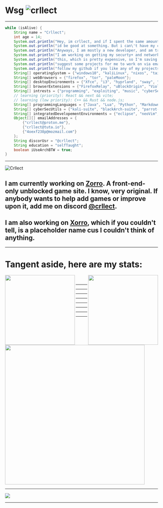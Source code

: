 # **__Wsg__**  <img src="https://komarev.com/ghpvc/?username=crllect&color=10244c&style=for-the-badge&label=Bugs+In+My+Code" alt="crllect" />
---
<!-- used colors: 24410c, e70052, 25252a, 141414, ce244c -->
```java
while (isAlive) {
	String name = "Crllect";
	int age = 14;
	System.out.println("Hey, im crllect, and if I spent the same amount of time debugging as i did procrastinating,");
	System.out.println("id be good at something. But i can\'t have my cake and eat it too.");
	System.out.println("Anyways, I am mostly a new developer, and am trying to improve anyway I can.");
	System.out.println("I am working on getting my securty+ and network+ certificates as of writing");
	System.out.println("this, which is pretty expensive, so I'm saving up to pay for that. Also please");
	System.out.println("suggest some projects for me to work on via email or my discord. Also,");
	System.out.println("follow my github if you like any of my projects ;3");
	String[] operatingSystem = {"windows10", "kaliLinux", "nixos", "tails", "manjaro", "pureArch", "endeavourOS", "blackArch"};
	String[] webBrowsers = {"firefox", "tor", "paleMoon"};
	String[] desktopEnvironments = {"Xfce", "i3", "hyprland", "sway", "awesome"}  // sway && awesome are both technically window managers, but idrk
	String[] browserExtensions = {"FirefoxRelay", "uBlockOrigin", "Violentmonkey", "NoScript"};
	String[] intrests = {"programming", "exploiting", "music", "cyberSecurity", "3Dart", "FOSS"};
	// learning (priority): React && next && vite;
	// learning (low priority): C++ && Rust && node.js;
	String[] programmingLanguages = {"Java", "Lua", "Python", "Markdown", "html", "scss", "typescript", "css", "javascript", "bash"}; // Though I know bash and js, and can write some simple scripts. Im no bash nor js wizard. lowk tryna improve on that
	String[] cyberSecUtils = {"kali-suite", "blackArch-suite", "parrot-suite", "metasploit-framework"}; // even though the metasploit framework is of a different catagory. its so ridiculously big, that i think it warrents a spot.
	String[] integratedDevelopementEnvironments = {"eclipse", "neoVim", "VSCodium", "pyCharm", "intelliJ"}; // intelliJ under student teir. So I wont have in a couple of years :c
	Object[][] emailAddresses = {
		{"crllect@proton.me"},
		{"crllect@tuta.io"},
		{"4oexf238p@mozmail.com"}
	};
	String discorUsr = "@crllect";
	String education = "selfTaught";
	boolean iUseArchBTW = true;
}
```
---
![Crllect](http://readme-typing-svg.herokuapp.com/?font=Work+Sans&weight=600&duration=2000&pause=1000&color=e70052&background=00000000&center=true&vCenter=true&width=435&lines=Hello!;I+am+Crllect;Add+me+on+discord:;@crllect;I+am+a+kali+enjoyer;And+I+use+arch+btw;)
## I am currently working on [Zorro](https://crllect.github.io/zorro). A front-end-only unblocked game site. I know, very original. If anybody wants to help add games or improve upon it, add me on discord [@crllect](https://discord.com/users/713488984596021291).
## I am also working on [Xorro](https://github.com/crllect/xorro), which if you couldn't tell, is a placeholder name cus I couldn't think of anything.
---
# Tangent aside, here are my stats:

<a href="https://github.com/anuraghazra/github-readme-stats">
  <img height=230 align="left" src="https://github-readme-stats.vercel.app/api?username=crllect&title_color=e70052&text_color=e70052&icon_color=e70052&border_color=e70052&bg_color=130,141415,060607&border_radius=5)](https://github.com/anuraghazra/github-readme-stats" />
</a>
<a href="https://github.com/anuraghazra/convoychat">
  <img height=230 align="right" src="https://github-readme-stats.vercel.app/api/top-langs/?username=crllect&title_color=e70052&text_color=e70052&icon_color=e70052&border_color=e70052&bg_color=130,141415,060607&border_radius=5)](https://github.com/anuraghazra/github-readme-stats" />
</a>
<br>

---
---
---
---
---
---
---
---

<img height=460 align="center" src="https://github-readme-streak-stats.herokuapp.com/?user=crllect&theme=dark&no-bg=true" />

---

<img align="center" src="https://github-profile-trophy.vercel.app/?username=crllect&no-bg=true" />

---
